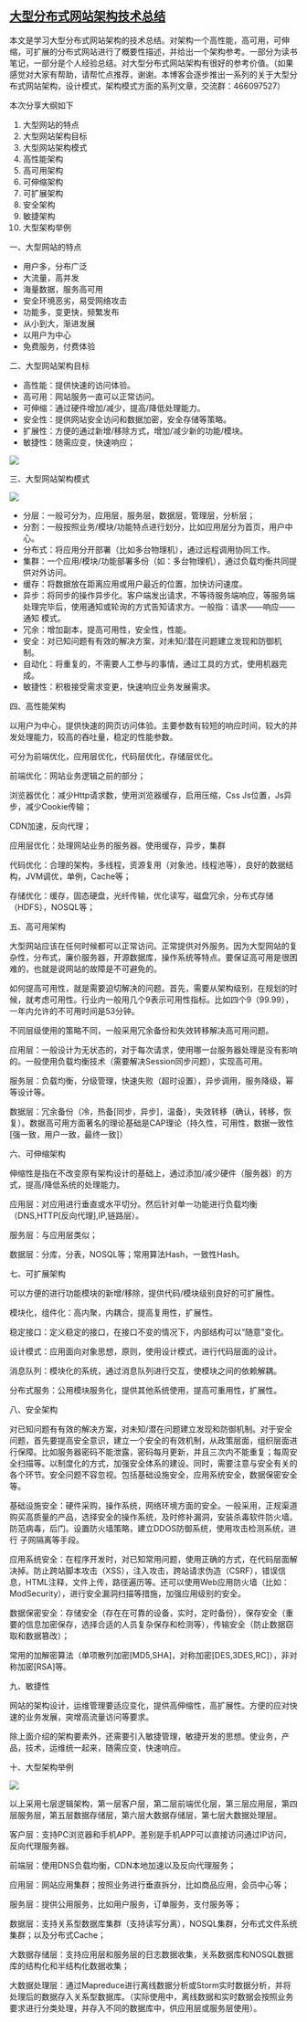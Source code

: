 ## [大型分布式网站架构技术总结][0]

本文是学习大型分布式网站架构的技术总结。对架构一个高性能，高可用，可伸缩，可扩展的分布式网站进行了概要性描述，并给出一个架构参考。一部分为读书笔记，一部分是个人经验总结。对大型分布式网站架构有很好的参考价值。（如果感觉对大家有帮助，请帮忙点推荐，谢谢。本博客会逐步推出一系列的关于大型分布式网站架构，设计模式，架构模式方面的系列文章，交流群：466097527）

本次分享大纲如下

1. 大型网站的特点
1. 大型网站架构目标
1. 大型网站架构模式
1. 高性能架构
1. 高可用架构
1. 可伸缩架构
1. 可扩展架构
1. 安全架构
1. 敏捷架构
1. 大型架构举例

一、大型网站的特点

* 用户多，分布广泛
* 大流量，高并发
* 海量数据，服务高可用
* 安全环境恶劣，易受网络攻击
* 功能多，变更快，频繁发布
* 从小到大，渐进发展
* 以用户为中心
* 免费服务，付费体验

二、大型网站架构目标

* 高性能：提供快速的访问体验。
* 高可用：网站服务一直可以正常访问。
* 可伸缩：通过硬件增加/减少，提高/降低处理能力。
* 安全性：提供网站安全访问和数据加密，安全存储等策略。
* 扩展性：方便的通过新增/移除方式，增加/减少新的功能/模块。
* 敏捷性：随需应变，快速响应；

![][1]

三、大型网站架构模式

![][2]

* 分层：一般可分为，应用层，服务层，数据层，管理层，分析层；
* 分割：一般按照业务/模块/功能特点进行划分，比如应用层分为首页，用户中心。
* 分布式：将应用分开部署（比如多台物理机），通过远程调用协同工作。
* 集群：一个应用/模块/功能部署多份（如：多台物理机），通过负载均衡共同提供对外访问。
* 缓存：将数据放在距离应用或用户最近的位置，加快访问速度。
* 异步：将同步的操作异步化。客户端发出请求，不等待服务端响应，等服务端处理完毕后，使用通知或轮询的方式告知请求方。一般指：请求——响应——通知 模式。
* 冗余：增加副本，提高可用性，安全性，性能。
* 安全：对已知问题有有效的解决方案，对未知/潜在问题建立发现和防御机制。
* 自动化：将重复的，不需要人工参与的事情，通过工具的方式，使用机器完成。
* 敏捷性：积极接受需求变更，快速响应业务发展需求。

四、高性能架构

以用户为中心，提供快速的网页访问体验。主要参数有较短的响应时间，较大的并发处理能力，较高的吞吐量，稳定的性能参数。

可分为前端优化，应用层优化，代码层优化，存储层优化。

前端优化：网站业务逻辑之前的部分；

浏览器优化：减少Http请求数，使用浏览器缓存，启用压缩，Css Js位置，Js异步，减少Cookie传输；

CDN加速，反向代理；

应用层优化：处理网站业务的服务器。使用缓存，异步，集群

代码优化：合理的架构，多线程，资源复用（对象池，线程池等），良好的数据结构，JVM调优，单例，Cache等；

存储优化：缓存，固态硬盘，光纤传输，优化读写，磁盘冗余，分布式存储（HDFS），NOSQL等； 

五、高可用架构

大型网站应该在任何时候都可以正常访问。正常提供对外服务。因为大型网站的复杂性，分布式，廉价服务器，开源数据库，操作系统等特点。要保证高可用是很困难的，也就是说网站的故障是不可避免的。

如何提高可用性，就是需要迫切解决的问题。首先，需要从架构级别，在规划的时候，就考虑可用性。行业内一般用几个9表示可用性指标。比如四个9（99.99），一年内允许的不可用时间是53分钟。

不同层级使用的策略不同，一般采用冗余备份和失效转移解决高可用问题。

应用层：一般设计为无状态的，对于每次请求，使用哪一台服务器处理是没有影响的。一般使用负载均衡技术（需要解决Session同步问题），实现高可用。

服务层：负载均衡，分级管理，快速失败（超时设置），异步调用，服务降级，幂等设计等。

数据层：冗余备份（冷，热备[同步，异步]，温备），失效转移（确认，转移，恢复）。数据高可用方面著名的理论基础是CAP理论（持久性，可用性，数据一致性[强一致，用户一致，最终一致]） 

六、可伸缩架构

伸缩性是指在不改变原有架构设计的基础上，通过添加/减少硬件（服务器）的方式，提高/降低系统的处理能力。

应用层：对应用进行垂直或水平切分。然后针对单一功能进行负载均衡（DNS,HTTP[反向代理],IP,链路层）。

服务层：与应用层类似；

数据层：分库，分表，NOSQL等；常用算法Hash，一致性Hash。 

七、可扩展架构

可以方便的进行功能模块的新增/移除，提供代码/模块级别良好的可扩展性。

模块化，组件化：高内聚，内耦合，提高复用性，扩展性。

稳定接口：定义稳定的接口，在接口不变的情况下，内部结构可以“随意”变化。

设计模式：应用面向对象思想，原则，使用设计模式，进行代码层面的设计。

消息队列：模块化的系统，通过消息队列进行交互，使模块之间的依赖解耦。

分布式服务：公用模块服务化，提供其他系统使用，提高可重用性，扩展性。 

八、安全架构

对已知问题有有效的解决方案，对未知/潜在问题建立发现和防御机制。对于安全问题，首先要提高安全意识，建立一个安全的有效机制，从政策层面，组织层面进行保障。比如服务器密码不能泄露，密码每月更新，并且三次内不能重复；每周安全扫描等。以制度化的方式，加强安全体系的建设。同时，需要注意与安全有关的各个环节。安全问题不容忽视。包括基础设施安全，应用系统安全，数据保密安全等。

基础设施安全：硬件采购，操作系统，网络环境方面的安全。一般采用，正规渠道购买高质量的产品，选择安全的操作系统，及时修补漏洞，安装杀毒软件防火墙。防范病毒，后门。设置防火墙策略，建立DDOS防御系统，使用攻击检测系统，进行 子网隔离等手段。

应用系统安全：在程序开发时，对已知常用问题，使用正确的方式，在代码层面解决掉。防止跨站脚本攻击（XSS），注入攻击，跨站请求伪造（CSRF），错误信息，HTML注释，文件上传，路径遍历等。还可以使用Web应用防火墙（比如：ModSecurity），进行安全漏洞扫描等措施，加强应用级别的安全。

数据保密安全：存储安全（存在在可靠的设备，实时，定时备份），保存安全（重要的信息加密保存，选择合适的人员复杂保存和检测等），传输安全（防止数据窃取和数据篡改）；

常用的加解密算法（单项散列加密[MD5,SHA]，对称加密[DES,3DES,RC]），非对称加密[RSA]等。 

九、敏捷性

网站的架构设计，运维管理要适应变化，提供高伸缩性，高扩展性。方便的应对快速的业务发展，突增高流量访问等要求。

除上面介绍的架构要素外，还需要引入敏捷管理，敏捷开发的思想。使业务，产品，技术，运维统一起来，随需应变，快速响应。 

十、大型架构举例

![][3]

以上采用七层逻辑架构，第一层客户层，第二层前端优化层，第三层应用层，第四层服务层，第五层数据存储层，第六层大数据存储层，第七层大数据处理层。

客户层：支持PC浏览器和手机APP。差别是手机APP可以直接访问通过IP访问，反向代理服务器。

前端层：使用DNS负载均衡，CDN本地加速以及反向代理服务；

应用层：网站应用集群；按照业务进行垂直拆分，比如商品应用，会员中心等；

服务层：提供公用服务，比如用户服务，订单服务，支付服务等；

数据层：支持关系型数据库集群（支持读写分离），NOSQL集群，分布式文件系统集群；以及分布式Cache；

大数据存储层：支持应用层和服务层的日志数据收集，关系数据库和NOSQL数据库的结构化和半结构化数据收集；

大数据处理层：通过Mapreduce进行离线数据分析或Storm实时数据分析，并将处理后的数据存入关系型数据库。（实际使用中，离线数据和实时数据会按照业务要求进行分类处理，并存入不同的数据库中，供应用层或服务层使用）。

[0]: http://www.cnblogs.com/itfly8/p/4967966.html
[1]: ./img/679826551.png
[2]: ./img/1042507140.png
[3]: ./img/1998556963.png
